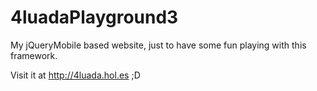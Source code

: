 # 4luadaPlayground3
My jQueryMobile based website, just to have some fun playing with this framework.

Visit it at http://4luada.hol.es ;D